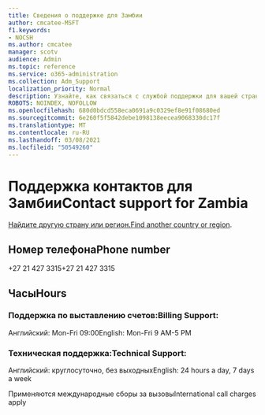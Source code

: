 ```yaml
---
title: Сведения о поддержке для Замбии
author: cmcatee-MSFT
f1.keywords:
- NOCSH
ms.author: cmcatee
manager: scotv
audience: Admin
ms.topic: reference
ms.service: o365-administration
ms.collection: Adm_Support
localization_priority: Normal
description: Узнайте, как связаться с службой поддержки для вашей страны или региона.
ROBOTS: NOINDEX, NOFOLLOW
ms.openlocfilehash: 680d0bdcd558eca0691a9c0329ef8e91f08680ed
ms.sourcegitcommit: 6e260f5f5842debe1098138eecea9068330dc17f
ms.translationtype: MT
ms.contentlocale: ru-RU
ms.lasthandoff: 03/08/2021
ms.locfileid: "50549260"
---
```

# <a name="contact-support-for-zambia"></a><span data-ttu-id="fba2d-103">Поддержка контактов для Замбии</span><span class="sxs-lookup"><span data-stu-id="fba2d-103">Contact support for Zambia</span></span>

<span data-ttu-id="fba2d-104">[Найдите другую страну или регион.](../contact-support-for-business-products.md)</span><span class="sxs-lookup"><span data-stu-id="fba2d-104">[Find another country or region](../contact-support-for-business-products.md).</span></span>

## <a name="phone-number"></a><span data-ttu-id="fba2d-105">Номер телефона</span><span class="sxs-lookup"><span data-stu-id="fba2d-105">Phone number</span></span>
<span data-ttu-id="fba2d-106">+27 21 427 3315</span><span class="sxs-lookup"><span data-stu-id="fba2d-106">+27 21 427 3315</span></span>

## <a name="hours"></a><span data-ttu-id="fba2d-107">Часы</span><span class="sxs-lookup"><span data-stu-id="fba2d-107">Hours</span></span>
### <a name="billing-support"></a><span data-ttu-id="fba2d-108">Поддержка по выставлению счетов:</span><span class="sxs-lookup"><span data-stu-id="fba2d-108">Billing Support:</span></span>

<span data-ttu-id="fba2d-109">Английский: Mon-Fri 09:00</span><span class="sxs-lookup"><span data-stu-id="fba2d-109">English: Mon-Fri 9 AM-5 PM</span></span>

### <a name="technical-support"></a><span data-ttu-id="fba2d-110">Техническая поддержка:</span><span class="sxs-lookup"><span data-stu-id="fba2d-110">Technical Support:</span></span>

<span data-ttu-id="fba2d-111">Английский: круглосуточно, без выходных</span><span class="sxs-lookup"><span data-stu-id="fba2d-111">English: 24 hours a day, 7 days a week</span></span>

<span data-ttu-id="fba2d-112">Применяются международные сборы за вызовы</span><span class="sxs-lookup"><span data-stu-id="fba2d-112">International call charges apply</span></span>

